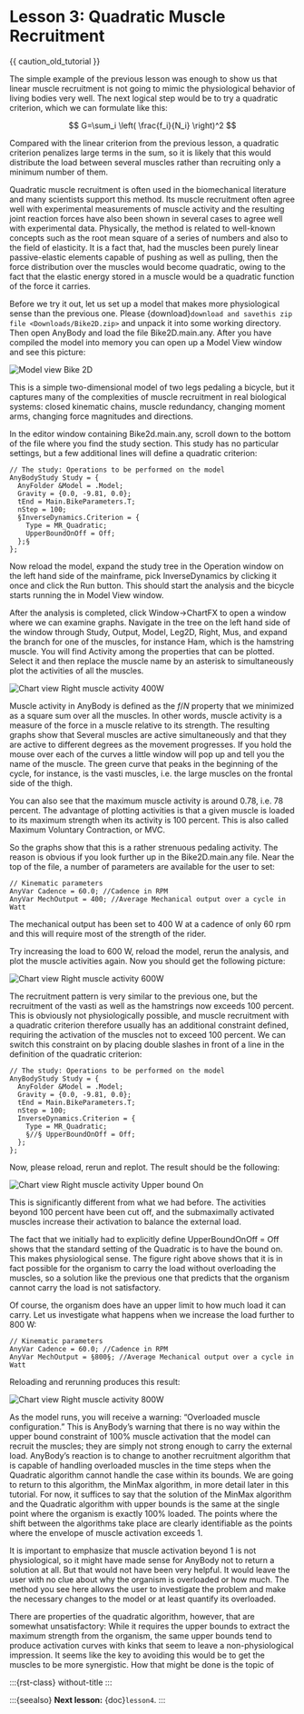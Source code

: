 # Lesson 3: Quadratic Muscle Recruitment

{{ caution_old_tutorial }}

The simple example of the previous lesson was enough to show us that
linear muscle recruitment is not going to mimic the physiological
behavior of living bodies very well. The next logical step would be to
try a quadratic criterion, which we can formulate like this:

$$
G=\sum_i \left( \frac{f_i}{N_i} \right)^2
$$

Compared with the linear criterion from the previous lesson, a quadratic
criterion penalizes large terms in the sum, so it is likely that this
would distribute the load between several muscles rather than recruiting
only a minimum number of them.

Quadratic muscle recruitment is often used in the biomechanical
literature and many scientists support this method. Its muscle
recruitment often agree well with experimental measurements of muscle
activity and the resulting joint reaction forces have also been shown in
several cases to agree well with experimental data. Physically, the
method is related to well-known concepts such as the root mean square of
a series of numbers and also to the field of elasticity. It is a fact
that, had the muscles been purely linear passive-elastic elements
capable of pushing as well as pulling, then the force distribution over
the muscles would become quadratic, owing to the fact that the elastic
energy stored in a muscle would be a quadratic function of the force it
carries.

Before we try it out, let us set up a model that makes more
physiological sense than the previous one. Please {download}`download and savethis zip file <Downloads/Bike2D.zip>` and unpack it into some working
directory. Then open AnyBody and load the file Bike2D.main.any. After
you have compiled the model into memory you can open up a Model View
window and see this picture:

![Model view Bike 2D](_static/lesson3/image2.png)

This is a simple two-dimensional model of two legs pedaling a bicycle,
but it captures many of the complexities of muscle recruitment in real
biological systems: closed kinematic chains, muscle redundancy, changing
moment arms, changing force magnitudes and directions.

In the editor window containing Bike2d.main.any, scroll down to the
bottom of the file where you find the study section. This study has no
particular settings, but a few additional lines will define a quadratic
criterion:

```AnyScriptDoc
// The study: Operations to be performed on the model
AnyBodyStudy Study = {
  AnyFolder &Model = .Model;
  Gravity = {0.0, -9.81, 0.0};
  tEnd = Main.BikeParameters.T;
  nStep = 100;
  §InverseDynamics.Criterion = {
    Type = MR_Quadratic;
    UpperBoundOnOff = Off;
  };§
};
```

Now reload the model, expand the study tree in the Operation window on
the left hand side of the mainframe, pick InverseDynamics by clicking it
once and click the Run button. This should start the analysis and the
bicycle starts running the in Model View window.

After the analysis is completed, click Window->ChartFX to open a window
where we can examine graphs. Navigate in the tree on the left hand side
of the window through Study, Output, Model, Leg2D, Right, Mus, and
expand the branch for one of the muscles, for instance Ham, which is the
hamstring muscle. You will find Activity among the properties that can
be plotted. Select it and then replace the muscle name by an asterisk to
simultaneously plot the activities of all the muscles.

![Chart view Right muscle activity 400W](_static/lesson3/image3.gif)

Muscle activity in AnyBody is defined as the *f*/*N* property that we
minimized as a square sum over all the muscles. In other words, muscle
activity is a measure of the force in a muscle relative to its strength.
The resulting graphs show that Several muscles are active simultaneously
and that they are active to different degrees as the movement
progresses. If you hold the mouse over each of the curves a little
window will pop up and tell you the name of the muscle. The green curve
that peaks in the beginning of the cycle, for instance, is the vasti
muscles, i.e. the large muscles on the frontal side of the thigh.

You can also see that the maximum muscle activity is around 0.78, i.e.
78 percent. The advantage of plotting activities is that a given muscle
is loaded to its maximum strength when its activity is 100 percent. This
is also called Maximum Voluntary Contraction, or MVC.

So the graphs show that this is a rather strenuous pedaling activity.
The reason is obvious if you look further up in the Bike2D.main.any
file. Near the top of the file, a number of parameters are available for
the user to set:

```AnyScriptDoc
// Kinematic parameters
AnyVar Cadence = 60.0; //Cadence in RPM
AnyVar MechOutput = 400; //Average Mechanical output over a cycle in Watt
```

The mechanical output has been set to 400 W at a cadence of only 60 rpm
and this will require most of the strength of the rider.

Try increasing the load to 600 W, reload the model, rerun the analysis,
and plot the muscle activities again. Now you should get the following
picture:

![Chart view Right muscle activity 600W](_static/lesson3/image4.gif)

The recruitment pattern is very similar to the previous one, but the
recruitment of the vasti as well as the hamstrings now exceeds 100
percent. This is obviously not physiologically possible, and muscle
recruitment with a quadratic criterion therefore usually has an
additional constraint defined, requiring the activation of the muscles
not to exceed 100 percent. We can switch this constraint on by placing
double slashes in front of a line in the definition of the quadratic
criterion:

```AnyScriptDoc
// The study: Operations to be performed on the model
AnyBodyStudy Study = {
  AnyFolder &Model = .Model;
  Gravity = {0.0, -9.81, 0.0};
  tEnd = Main.BikeParameters.T;
  nStep = 100;
  InverseDynamics.Criterion = {
    Type = MR_Quadratic;
    §//§ UpperBoundOnOff = Off;
  };
};
```

Now, please reload, rerun and replot. The result should be the
following:

![Chart view Right muscle activity Upper bound On](_static/lesson3/image5.gif)

This is significantly different from what we had before. The activities
beyond 100 percent have been cut off, and the submaximally activated
muscles increase their activation to balance the external load.

The fact that we initially had to explicitly define UpperBoundOnOff =
Off shows that the standard setting of the Quadratic is to have the
bound on. This makes physiological sense. The figure right above shows
that it is in fact possible for the organism to carry the load without
overloading the muscles, so a solution like the previous one that
predicts that the organism cannot carry the load is not satisfactory.

Of course, the organism does have an upper limit to how much load it can
carry. Let us investigate what happens when we increase the load further
to 800 W:

```AnyScriptDoc
// Kinematic parameters
AnyVar Cadence = 60.0; //Cadence in RPM
AnyVar MechOutput = §800§; //Average Mechanical output over a cycle in Watt
```

Reloading and rerunning produces this result:

![Chart view Right muscle activity 800W](_static/lesson3/image6.gif)

As the model runs, you will receive a warning: “Overloaded muscle
configuration.” This is AnyBody’s warning that there is no way within
the upper bound constraint of 100% muscle activation that the model can
recruit the muscles; they are simply not strong enough to carry the
external load. AnyBody’s reaction is to change to another recruitment
algorithm that is capable of handling overloaded muscles in the time
steps when the Quadratic algorithm cannot handle the case within its
bounds. We are going to return to this algorithm, the MinMax algorithm,
in more detail later in this tutorial. For now, it suffices to say that
the solution of the MinMax algorithm and the Quadratic algorithm with
upper bounds is the same at the single point where the organism is
exactly 100% loaded. The points where the shift between the algorithms
take place are clearly identifiable as the points where the envelope of
muscle activation exceeds 1.

It is important to emphasize that muscle activation beyond 1 is not
physiological, so it might have made sense for AnyBody not to return a
solution at all. But that would not have been very helpful. It would
leave the user with no clue about why the organism is overloaded or how
much. The method you see here allows the user to investigate the problem
and make the necessary changes to the model or at least quantify its
overloaded.

There are properties of the quadratic algorithm, however, that are
somewhat unsatisfactory: While it requires the upper bounds to extract
the maximum strength from the organism, the same upper bounds tend to
produce activation curves with kinks that seem to leave a
non-physiological impression. It seems like the key to avoiding this
would be to get the muscles to be more synergistic. How that might be
done is the topic of

:::{rst-class} without-title
:::

:::{seealso}
**Next lesson:** {doc}`lesson4`.
:::
